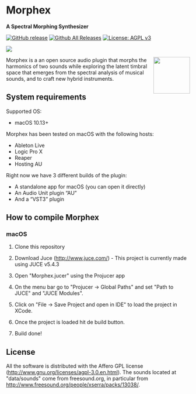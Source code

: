 # Morphex
**A Spectral Morphing Synthesizer**

[![GitHub release](https://img.shields.io/github/release/MarcSM/morphex.svg)](https://github.com/MarcSM/morphex/releases) [![Github All Releases](https://img.shields.io/github/downloads/MarcSM/morphex/total.svg)]() [![License: AGPL v3](https://img.shields.io/badge/License-AGPL%20v3-blue.svg)](https://www.gnu.org/licenses/agpl-3.0)

![](https://github.com/MarcSM/SpectralMorphingTool/blob/master/Assets/Images/morphex_v02.png?raw=true)

<img align="right" width="100" height="100" src="https://github.com/MarcSM/SpectralMorphingTool/blob/master/Assets/Images/Logos/morphex_logo.png?raw=true">

Morphex is a an open source audio plugin that morphs the harmonics of two sounds while exploring the latent timbral space that emerges from the spectral analysis of musical sounds, and to craft new hybrid instruments. 

## System requirements

Supported OS:

- macOS 10.13+

Morphex has been tested on macOS with the following hosts:

- Ableton Live
- Logic Pro X
- Reaper
- Hosting AU

Right now we have 3 different builds of the plugin:

- A standalone app for macOS (you can open it directly)
- An Audio Unit plugin “AU”
- And a “VST3” plugin

## How to compile Morphex

### macOS

1. Clone this repository

2. Download Juce (http://www.juce.com/) - This project is currently made using JUCE v5.4.3

3. Open "Morphex.jucer" using the Projucer app

4. On the menu bar go to "Projucer -> Global Paths" and set "Path to JUCE" and "JUCE Modules".

5. Click on "File -> Save Project and open in IDE" to load the project in XCode. 

6. Once the project is loaded hit de build button.

7. Build done!

## License

All the software is distributed with the Affero GPL license (http://www.gnu.org/licenses/agpl-3.0.en.html). The sounds located at "data/sounds" come from freesound.org, in particular from http://www.freesound.org/people/xserra/packs/13038/.
